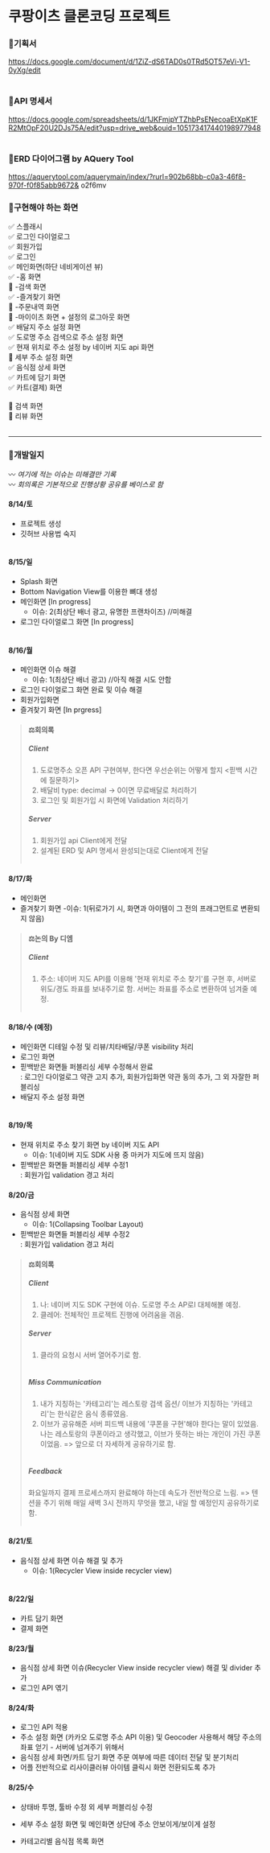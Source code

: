# 쿠팡이츠 클론코딩 프로젝트

### 🎇기획서
https://docs.google.com/document/d/1ZiZ-dS6TAD0s0TRd5OT57eVi-V1-0yXg/edit <br/><br/>

### 🔆API 명세서
https://docs.google.com/spreadsheets/d/1JKFmjpYTZhbPsENecoaEtXpK1FR2MtOpF20U2DJs75A/edit?usp=drive_web&ouid=105173417440198977948 <br/><br/>

### 🔱ERD 다이어그램 by AQuery Tool
https://aquerytool.com/aquerymain/index/?rurl=902b68bb-c0a3-46f8-970f-f0f85abb9672& 
o2f6mv

### 🚩구현해야 하는 화면
✅ 스플래시<br/>
✅ 로그인 다이얼로그<br/>
✅ 회원가입<br/>
✅ 로그인<br/>
✅ 메인화면(하단 네비게이션 뷰)<br/>
✅ -홈 화면<br/>
🔳 -검색 화면<br/>
✅ -즐겨찾기 화면<br/>
🔳 -주문내역 화면<br/>
🔳 -마이이츠 화면 + 설정의 로그아웃 화면<br/>
✅ 배달지 주소 설정 화면<br/>
✅ 도로명 주소 검색으로 주소 설정 화면<br/>
✅ 현재 위치로 주소 설정 by 네이버 지도 api 화면<br/>
🔳 세부 주소 설정 화면<br/>
✅ 음식점 상세 화면<br/>
✅ 카트에 담기 화면<br/>
✅ 카트(결제) 화면<br/>
<br/>
🔳 검색 화면<br/>
🔳 리뷰 화면<br/><br/>

----

### 💫개발일지<br/>
〰 _여기에 적는 이슈는 미해결만 기록_ <br/>
〰 _회의록은 기본적으로 진행상황 공유를 베이스로 함_

#### 8/14/토
- 프로젝트 생성
- 깃허브 사용법 숙지<br/><br/>

#### 8/15/일
- Splash 화면
- Bottom Navigation View를 이용한 뼈대 생성
- 메인화면 [In progress]
    - 이슈: 2(최상단 배너 광고, 유명한 프랜차이즈) //미해결
- 로그인 다이얼로그 화면 [In progress]<br/><br/>

#### 8/16/월
- 메인화면 이슈 해결
    - 이슈: 1(최상단 배너 광고)  //아직 해결 시도 안함
- 로그인 다이얼로그 화면 완료 및 이슈 해결
- 회원가입화면
- 즐겨찾기 화면 [In prgress]<br/>

> #### ⚖회의록
> ##### _Client_
> 1. 도로명주소 오픈 API 구현여부, 한다면 우선순위는 어떻게 할지 <핃백 시간에 질문하기>
> 2. 배달비 type: decimal -> 0이면 무료배달로 처리하기
> 3. 로그인 및 회원가입 시 화면에 Validation 처리하기
> ##### _Server_
> 1. 회원가입 api Client에게 전달
> 2. 설계된 ERD 및 API 명세서 완성되는대로 Client에게 전달<br/><br/>

#### 8/17/화
- 메인화면
- 즐겨찾기 화면
    -이슈: 1(뒤로가기 시, 화면과 아이템이 그 전의 프래그먼트로 변환되지 않음)<br/>
    
> #### ⚖논의 By 디엠
> ##### _Client_
> 1. 주소: 네이버 지도 API를 이용해 '현재 위치로 주소 찾기'를 구현 후, 서버로 위도/경도 좌표를 보내주기로 함. 
>          서버는 좌표를 주소로 변환하여 넘겨줄 예정.<br/><br/>

#### 8/18/수 (예정)
- 메인화면 디테일 수정 및 리뷰/치타배달/쿠폰 visibility 처리
- 로그인 화면
- 핃백받은 화면들 퍼블리싱 세부 수정해서 완료<br/>
    : 로그인 다이얼로그 약관 고지 추가, 회원가입화면 약관 동의 추가, 그 외 자잘한 퍼블리싱
- 배달지 주소 설정 화면<br/><br/>

#### 8/19/목 
- 현재 위치로 주소 찾기 화면 by 네이버 지도 API
    - 이슈: 1(네이버 지도 SDK 사용 중 마커가 지도에 뜨지 않음)
- 핃백받은 화면들 퍼블리싱 세부 수정1 <br/>
    : 회원가입 validation 경고 처리
    
#### 8/20/금
- 음식점 상세 화면
    - 이슈: 1(Collapsing Toolbar Layout)
- 핃백받은 화면들 퍼블리싱 세부 수정2 <br/>
    : 회원가입 validation 경고 처리

> #### ⚖회의록
> ##### _Client_
> 1. 나: 네이버 지도 SDK 구현에 이슈. 도로명 주소 AP로I 대체해볼 예정. 
> 2. 클레어: 전체적인 프로젝트 진행에 어려움을 겪음. 
> ##### _Server_
> 1. 클라의 요청시 서버 열어주기로 함.<br/><br/>
> ##### _Miss Communication_
> 1. 내가 지칭하는 '카테고리'는 레스토랑 검색 옵션/ 이브가 지칭하는 '카테고리'는 한식같은 음식 종류였음.
> 2. 이브가 공유해준 서버 피드백 내용에 '쿠폰을 구현'해야 한다는 말이 있었음. 나는 레스토랑의 쿠폰이라고 생각했고, 이브가 뜻하는 바는 개인이 가진 쿠폰이었음.
> => 앞으로 더 자세하게 공유하기로 함. <br/><br/>
> ##### _Feedback_
> 화요일까지 결제 프로세스까지 완료해야 하는데 속도가 전반적으로 느림. 
> => 텐션을 주기 위해 매일 새벽 3시 전까지 무엇을 했고, 내일 할 예정인지 공유하기로 함.<br/><br/>

#### 8/21/토
- 음식점 상세 화면 이슈 해결 및 추가
    - 이슈: 1(Recycler View inside recycler view) <br/><br/>

#### 8/22/일
- 카트 담기 화면
- 결제 화면

#### 8/23/월 
- 음식점 상세 화면 이슈(Recycler View inside recycler view) 해결 및 divider 추가
- 로그인 API 엮기

#### 8/24/화 
- 로그인 API 적용
- 주소 설정 화면 (카카오 도로명 주소 API 이용) 및 Geocoder 사용해서 해당 주소의 좌표 얻기 - 서버에 넘겨주기 위해서
- 음식점 상세 화면/카트 담기 화면 주문 여부에 따른 데이터 전달 및 분기처리
- 어플 전반적으로 리사이클러뷰 아이템 클릭시 화면 전환되도록 추가

#### 8/25/수
- 상태바 투명, 툴바 수정 외 세부 퍼블리싱 수정

- 세부 주소 설정 화면 및 메인화면 상단에 주소 안보이게/보이게 설정
- 카테고리별 음식점 목록 화면
